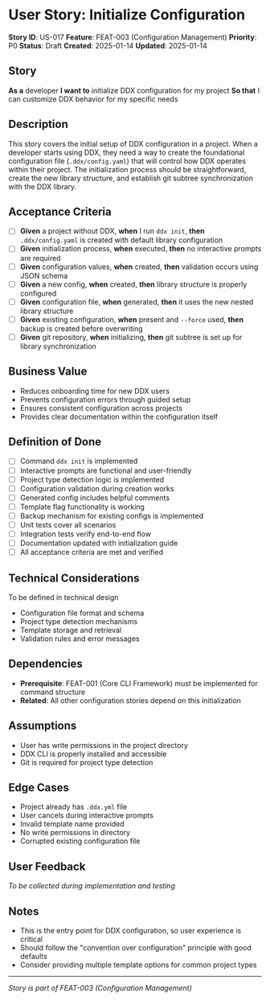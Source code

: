 # User Story: Initialize Configuration

**Story ID**: US-017
**Feature**: FEAT-003 (Configuration Management)
**Priority**: P0
**Status**: Draft
**Created**: 2025-01-14
**Updated**: 2025-01-14

## Story
**As a** developer
**I want to** initialize DDX configuration for my project
**So that** I can customize DDX behavior for my specific needs

## Description
This story covers the initial setup of DDX configuration in a project. When a developer starts using DDX, they need a way to create the foundational configuration file (`.ddx/config.yaml`) that will control how DDX operates within their project. The initialization process should be straightforward, create the new library structure, and establish git subtree synchronization with the DDX library.

## Acceptance Criteria
- [ ] **Given** a project without DDX, **when** I run `ddx init`, **then** `.ddx/config.yaml` is created with default library configuration
- [ ] **Given** initialization process, **when** executed, **then** no interactive prompts are required
- [ ] **Given** configuration values, **when** created, **then** validation occurs using JSON schema
- [ ] **Given** a new config, **when** created, **then** library structure is properly configured
- [ ] **Given** configuration file, **when** generated, **then** it uses the new nested library structure
- [ ] **Given** existing configuration, **when** present and `--force` used, **then** backup is created before overwriting
- [ ] **Given** git repository, **when** initializing, **then** git subtree is set up for library synchronization

## Business Value
- Reduces onboarding time for new DDX users
- Prevents configuration errors through guided setup
- Ensures consistent configuration across projects
- Provides clear documentation within the configuration itself

## Definition of Done
- [ ] Command `ddx init` is implemented
- [ ] Interactive prompts are functional and user-friendly
- [ ] Project type detection logic is implemented
- [ ] Configuration validation during creation works
- [ ] Generated config includes helpful comments
- [ ] Template flag functionality is working
- [ ] Backup mechanism for existing configs is implemented
- [ ] Unit tests cover all scenarios
- [ ] Integration tests verify end-to-end flow
- [ ] Documentation updated with initialization guide
- [ ] All acceptance criteria are met and verified

## Technical Considerations
To be defined in technical design
- Configuration file format and schema
- Project type detection mechanisms
- Template storage and retrieval
- Validation rules and error messages

## Dependencies
- **Prerequisite**: FEAT-001 (Core CLI Framework) must be implemented for command structure
- **Related**: All other configuration stories depend on this initialization

## Assumptions
- User has write permissions in the project directory
- DDX CLI is properly installed and accessible
- Git is required for project type detection

## Edge Cases
- Project already has `.ddx.yml` file
- User cancels during interactive prompts
- Invalid template name provided
- No write permissions in directory
- Corrupted existing configuration file

## User Feedback
*To be collected during implementation and testing*

## Notes
- This is the entry point for DDX configuration, so user experience is critical
- Should follow the "convention over configuration" principle with good defaults
- Consider providing multiple template options for common project types

---
*Story is part of FEAT-003 (Configuration Management)*